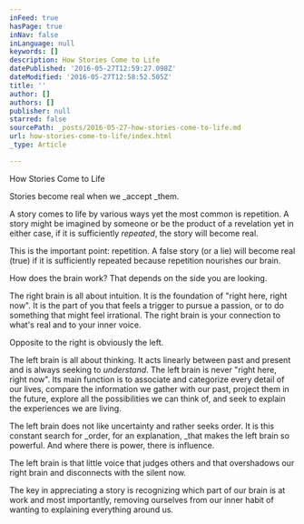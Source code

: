 ```yaml
---
inFeed: true
hasPage: true
inNav: false
inLanguage: null
keywords: []
description: How Stories Come to Life
datePublished: '2016-05-27T12:59:27.098Z'
dateModified: '2016-05-27T12:58:52.505Z'
title: ''
author: []
authors: []
publisher: null
starred: false
sourcePath: _posts/2016-05-27-how-stories-come-to-life.md
url: how-stories-come-to-life/index.html
_type: Article

---
```

How Stories Come to Life

Stories become real when we _accept _them.

A story comes to life by various ways yet the most common is repetition. A story might be imagined by someone or be the product of a revelation yet in either case, if it is sufficiently _repeated_, the story will become real.

This is the important point: repetition. A false story (or a lie) will become real (true) if it is sufficiently repeated because repetition nourishes our brain.

How does the brain work? That depends on the side you are looking.

The right brain is all about intuition. It is the foundation of "right here, right now". It is the part of you that feels a trigger to pursue a passion, or to do something that might feel irrational. The right brain is your connection to what's real and to your inner voice.

Opposite to the right is obviously the left.

The left brain is all about thinking. It acts linearly between past and present and is always seeking to _understand_. The left brain is never "right here, right now". Its main function is to associate and categorize every detail of our lives, compare the information we gather with our past, project them in the future, explore all the possibilities we can think of, and seek to explain the experiences we are living.

The left brain does not like uncertainty and rather seeks order. It is this constant search for _order, for an explanation, _that makes the left brain so powerful. And where there is power, there is influence.

The left brain is that little voice that judges others and that overshadows our right brain and disconnects with the silent now.

The key in appreciating a story is recognizing which part of our brain is at work and most importantly, removing ourselves from our inner habit of wanting to explaining everything around us.